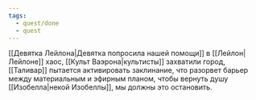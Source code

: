 ```yaml
---
tags:
  - quest/done
  - quest
---
```


[[Девятка Лейлона|Девятка попросила нашей помощи]] в [[Лейлон|Лейлоне]] хаос, [[Культ Ваэрона|культисты]] захватили город, [[Таливар]] пытается активировать заклинание, что разорвет барьер между материальным и эфирным планом, чтобы вернуть душу [[Изобелла|некой Изобеллы]], мы должны это остановить.
